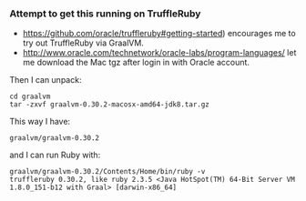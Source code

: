 ### Attempt to get this running on TruffleRuby

* https://github.com/oracle/truffleruby#getting-started) encourages me to try out TruffleRuby via GraalVM.
* http://www.oracle.com/technetwork/oracle-labs/program-languages/ let me download the Mac tgz after login in with Oracle account.

Then I can unpack:

```
cd graalvm
tar -zxvf graalvm-0.30.2-macosx-amd64-jdk8.tar.gz
```

This way I have:

```
graalvm/graalvm-0.30.2
```

and I can run Ruby with:

```
graalvm/graalvm-0.30.2/Contents/Home/bin/ruby -v
truffleruby 0.30.2, like ruby 2.3.5 <Java HotSpot(TM) 64-Bit Server VM 1.8.0_151-b12 with Graal> [darwin-x86_64]
```